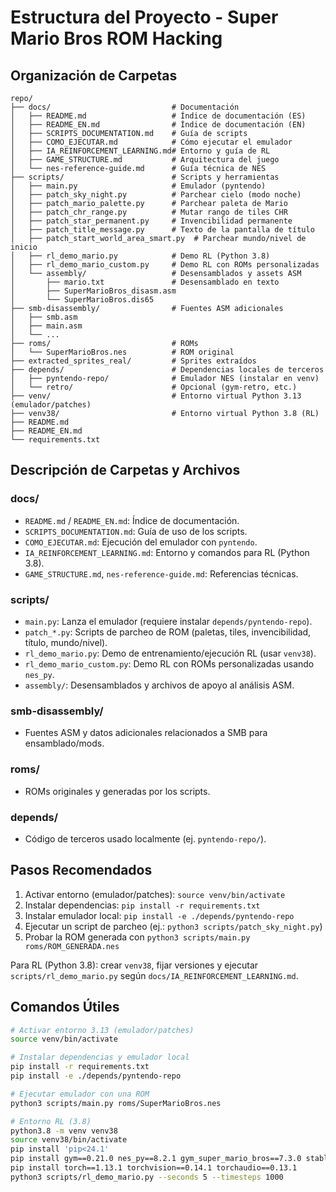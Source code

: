 # Estructura del Proyecto - Super Mario Bros ROM Hacking

## Organización de Carpetas

```
repo/
├── docs/                           # Documentación
│   ├── README.md                   # Índice de documentación (ES)
│   ├── README_EN.md                # Índice de documentación (EN)
│   ├── SCRIPTS_DOCUMENTATION.md    # Guía de scripts
│   ├── COMO_EJECUTAR.md            # Cómo ejecutar el emulador
│   ├── IA_REINFORCEMENT_LEARNING.md# Entorno y guía de RL
│   ├── GAME_STRUCTURE.md           # Arquitectura del juego
│   └── nes-reference-guide.md      # Guía técnica de NES
├── scripts/                        # Scripts y herramientas
│   ├── main.py                     # Emulador (pyntendo)
│   ├── patch_sky_night.py          # Parchear cielo (modo noche)
│   ├── patch_mario_palette.py      # Parchear paleta de Mario
│   ├── patch_chr_range.py          # Mutar rango de tiles CHR
│   ├── patch_star_permanent.py     # Invencibilidad permanente
│   ├── patch_title_message.py      # Texto de la pantalla de título
│   ├── patch_start_world_area_smart.py  # Parchear mundo/nivel de inicio
│   ├── rl_demo_mario.py            # Demo RL (Python 3.8)
│   ├── rl_demo_mario_custom.py     # Demo RL con ROMs personalizadas
│   └── assembly/                   # Desensamblados y assets ASM
│       ├── mario.txt               # Desensamblado en texto
│       ├── SuperMarioBros_disasm.asm
│       └── SuperMarioBros.dis65
├── smb-disassembly/                # Fuentes ASM adicionales
│   ├── smb.asm
│   ├── main.asm
│   └── ...
├── roms/                           # ROMs
│   └── SuperMarioBros.nes          # ROM original
├── extracted_sprites_real/         # Sprites extraídos
├── depends/                        # Dependencias locales de terceros
│   ├── pyntendo-repo/              # Emulador NES (instalar en venv)
│   └── retro/                      # Opcional (gym-retro, etc.)
├── venv/                           # Entorno virtual Python 3.13 (emulador/patches)
├── venv38/                         # Entorno virtual Python 3.8 (RL)
├── README.md
├── README_EN.md
└── requirements.txt
```

## Descripción de Carpetas y Archivos

### docs/
- `README.md` / `README_EN.md`: Índice de documentación.
- `SCRIPTS_DOCUMENTATION.md`: Guía de uso de los scripts.
- `COMO_EJECUTAR.md`: Ejecución del emulador con `pyntendo`.
- `IA_REINFORCEMENT_LEARNING.md`: Entorno y comandos para RL (Python 3.8).
- `GAME_STRUCTURE.md`, `nes-reference-guide.md`: Referencias técnicas.

### scripts/
- `main.py`: Lanza el emulador (requiere instalar `depends/pyntendo-repo`).
- `patch_*.py`: Scripts de parcheo de ROM (paletas, tiles, invencibilidad, título, mundo/nivel).
- `rl_demo_mario.py`: Demo de entrenamiento/ejecución RL (usar `venv38`).
- `rl_demo_mario_custom.py`: Demo RL con ROMs personalizadas usando `nes_py`.
- `assembly/`: Desensamblados y archivos de apoyo al análisis ASM.

### smb-disassembly/
- Fuentes ASM y datos adicionales relacionados a SMB para ensamblado/mods.

### roms/
- ROMs originales y generadas por los scripts.

### depends/
- Código de terceros usado localmente (ej. `pyntendo-repo/`).

## Pasos Recomendados

1. Activar entorno (emulador/patches): `source venv/bin/activate`
2. Instalar dependencias: `pip install -r requirements.txt`
3. Instalar emulador local: `pip install -e ./depends/pyntendo-repo`
4. Ejecutar un script de parcheo (ej.: `python3 scripts/patch_sky_night.py`)
5. Probar la ROM generada con `python3 scripts/main.py roms/ROM_GENERADA.nes`

Para RL (Python 3.8): crear `venv38`, fijar versiones y ejecutar `scripts/rl_demo_mario.py` según `docs/IA_REINFORCEMENT_LEARNING.md`.

## Comandos Útiles

```bash
# Activar entorno 3.13 (emulador/patches)
source venv/bin/activate

# Instalar dependencias y emulador local
pip install -r requirements.txt
pip install -e ./depends/pyntendo-repo

# Ejecutar emulador con una ROM
python3 scripts/main.py roms/SuperMarioBros.nes

# Entorno RL (3.8)
python3.8 -m venv venv38
source venv38/bin/activate
pip install 'pip<24.1'
pip install gym==0.21.0 nes_py==8.2.1 gym_super_mario_bros==7.3.0 stable-baselines3==1.6.2
pip install torch==1.13.1 torchvision==0.14.1 torchaudio==0.13.1
python3 scripts/rl_demo_mario.py --seconds 5 --timesteps 1000
```
